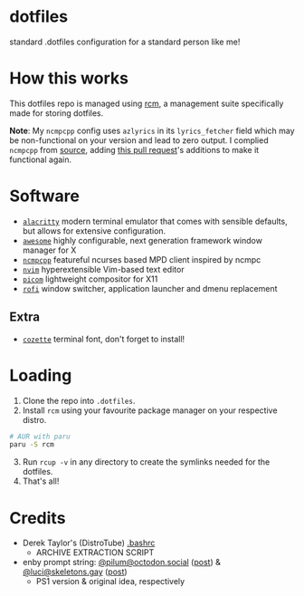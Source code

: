 # dotfiles
standard .dotfiles configuration for a standard person like me!

# How this works
This dotfiles repo is managed using [rcm](https://github.com/thoughtbot/rcm), a management suite specifically made for storing dotfiles.

**Note**: My `ncmpcpp` config uses `azlyrics` in its `lyrics_fetcher` field which may be non-functional on your version and lead to zero output. I complied `ncmpcpp` from [source](https://github.com/ncmpcpp/ncmpcpp), adding [this pull request](https://github.com/ncmpcpp/ncmpcpp/pull/544)'s additions to make it functional again.

# Software
- [`alacritty`](https://alacritty.org/) modern terminal emulator that comes with sensible defaults, but allows for extensive configuration.
- [`awesome`](https://awesomewm.org/) highly configurable, next generation framework window manager for X
- [`ncmpcpp`](https://rybczak.net/ncmpcpp/) featureful ncurses based MPD client inspired by ncmpc
- [`nvim`](https://neovim.io/) hyperextensible Vim-based text editor
- [`picom`](https://github.com/yshui/picom) lightweight compositor for X11
- [`rofi`](https://github.com/davatorium/rofi) window switcher, application launcher and dmenu replacement

## Extra
- [`cozette`](https://github.com/slavfox/Cozette) terminal font, don't forget to install!

# Loading
1. Clone the repo into `.dotfiles`.
2. Install `rcm` using your favourite package manager on your respective distro.
```bash
# AUR with paru
paru -S rcm
```
3. Run `rcup -v` in any directory to create the symlinks needed for the dotfiles.
4. That's all!

# Credits
- Derek Taylor's (DistroTube) [.bashrc](https://gitlab.com/dwt1/dotfiles/-/blob/master/.bashrc)
  - ARCHIVE EXTRACTION SCRIPT
- enby prompt string: [@pilum@octodon.social](https://octodon.social/@pilum) ([post](https://octodon.social/@pilum/109364050993779997)) & [@luci@skeletons.gay](https://skeletons.gay/luci) ([post](https://skeletons.gay/notice/APhg3kERrrDlealSQy))
  - PS1 version & original idea, respectively
